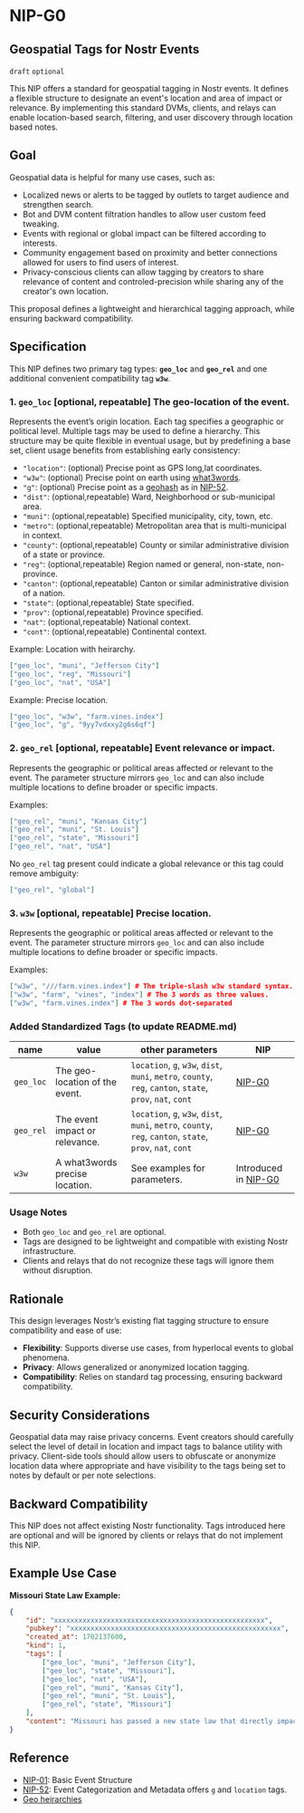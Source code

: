
NIP-G0
======

Geospatial Tags for Nostr Events
--------------------------------

`draft` `optional`

This NIP offers a standard for geospatial tagging in Nostr events. It defines a flexible structure to designate an event's location and area of impact or relevance. By implementing this standard DVMs, clients, and relays can enable location-based search, filtering, and user discovery through location based notes.


## Goal

Geospatial data is helpful for many use cases, such as:
- Localized news or alerts to be tagged by outlets to target audience and strengthen search.
- Bot and DVM content filtration handles to allow user custom feed tweaking.
- Events with regional or global impact can be filtered according to interests.
- Community engagement based on proximity and better connections allowed for users to find users of interest. 
- Privacy-conscious clients can allow tagging by creators to share relevance of content and controled-precision while sharing any of the creator's own location.

This proposal defines a lightweight and hierarchical tagging approach, while ensuring backward compatibility.


## Specification

This NIP defines two primary tag types: **`geo_loc`** and **`geo_rel`** and one additional convenient compatibility tag **`w3w`**.

### 1. `geo_loc` [optional, repeatable] The geo-location of the event.
Represents the event’s origin location. Each tag specifies a geographic or political level. Multiple tags may be used to define a hierarchy. This structure may be quite flexible in eventual usage, but by predefining a base set, client usage benefits from establishing early consistency:
- `"location"`: (optional) Precise point as GPS long,lat coordinates.
- `"w3w"`: (optional) Precise point on earth using [what3words](https://en.wikipedia.org/wiki/What3words).
- `"g"`: (optional) Precise point as a [geohash](https://en.wikipedia.org/wiki/Geohash) as in [NIP-52](52.md).
- `"dist"`: (optional,repeatable) Ward, Neighborhood or sub-municipal area.
- `"muni"`: (optional,repeatable) Specified municipality, city, town, etc.
- `"metro"`: (optional,repeatable) Metropolitan area that is multi-municipal in context.
- `"county"`: (optional,repeatable) County or similar administrative division of a state or province.
- `"reg"`: (optional,repeatable) Region named or general, non-state, non-province.
- `"canton"`: (optional,repeatable) Canton or similar administrative division of a nation.
- `"state"`: (optional,repeatable) State specified.
- `"prov"`: (optional,repeatable) Province specified.
- `"nat"`: (optional,repeatable) National context.
- `"cont"`: (optional,repeatable) Continental context.

Example: Location with heirarchy.
```json
["geo_loc", "muni", "Jefferson City"]
["geo_loc", "reg", "Missouri"]
["geo_loc", "nat", "USA"]
```

Example: Precise location.
```json
["geo_loc", "w3w", "farm.vines.index"]
["geo_loc", "g", "9yy7vdxxy2g6s6qf"]
```

### 2. `geo_rel` [optional, repeatable] Event relevance or impact.
Represents the geographic or political areas affected or relevant to the event. The parameter structure mirrors `geo_loc` and can also include multiple locations to define broader or specific impacts.

Examples:
```json
["geo_rel", "muni", "Kansas City"]
["geo_rel", "muni", "St. Louis"]
["geo_rel", "state", "Missouri"]
["geo_rel", "nat", "USA"]
```

No `geo_rel` tag present could indicate a global relevance or this tag could remove ambiguity: 
```json
["geo_rel", "global"]
```

### 3. `w3w` [optional, repeatable] Precise location.
Represents the geographic or political areas affected or relevant to the event. The parameter structure mirrors `geo_loc` and can also include multiple locations to define broader or specific impacts.

Examples:
```json
["w3w", "///farm.vines.index"] # The triple-slash w3w standard syntax.
["w3w", "farm", "vines", "index"] # The 3 words as three values.
["w3w", "farm.vines.index"] # The 3 words dot-separated
```


### Added Standardized Tags (to update README.md)

| name  | value  | other parameters | NIP   |
| ----------------- | ------------------------------------ | ------------------------------- | -------------------------------------------------- |
| `geo_loc` | The geo-location of the event.  | `location`, `g`, `w3w`, `dist`, `muni`, `metro`, `county`, `reg`, `canton`, `state`, `prov`, `nat`, `cont`  | [NIP-G0](G0.md) |
| `geo_rel` | The event impact or relevance.   | `location`, `g`, `w3w`, `dist`, `muni`, `metro`, `county`, `reg`, `canton`, `state`, `prov`, `nat`, `cont`  | [NIP-G0](G0.md) |
| `w3w` | A what3words precise location.   | See examples for parameters.  | Introduced in [NIP-G0](G0.md) |


### Usage Notes
- Both `geo_loc` and `geo_rel` are optional.
- Tags are designed to be lightweight and compatible with existing Nostr infrastructure.
- Clients and relays that do not recognize these tags will ignore them without disruption.


## Rationale

This design leverages Nostr’s existing flat tagging structure to ensure compatibility and ease of use:
- **Flexibility**: Supports diverse use cases, from hyperlocal events to global phenomena.
- **Privacy**: Allows generalized or anonymized location tagging.
- **Compatibility**: Relies on standard tag processing, ensuring backward compatibility.


## Security Considerations

Geospatial data may raise privacy concerns. Event creators should carefully select the level of detail in location and impact tags to balance utility with privacy. Client-side tools should allow users to obfuscate or anonymize location data where appropriate and have visibility to the tags being set to notes by default or per note selections.


## Backward Compatibility

This NIP does not affect existing Nostr functionality. Tags introduced here are optional and will be ignored by clients or relays that do not implement this NIP.


## Example Use Case

**Missouri State Law Example:**
```json
{
    "id": "xxxxxxxxxxxxxxxxxxxxxxxxxxxxxxxxxxxxxxxxxxxxxxxxxxxx",
    "pubkey": "xxxxxxxxxxxxxxxxxxxxxxxxxxxxxxxxxxxxxxxxxxxxxxxxxxxx",
    "created_at": 1702137600,
    "kind": 1,
    "tags": [
        ["geo_loc", "muni", "Jefferson City"],
        ["geo_loc", "state", "Missouri"],
        ["geo_loc", "nat", "USA"],
        ["geo_rel", "muni", "Kansas City"],
        ["geo_rel", "muni", "St. Louis"],
        ["geo_rel", "state", "Missouri"]
    ],
    "content": "Missouri has passed a new state law that directly impacts municipal regulations in Kansas City and St. Louis. The law, focused on zoning changes for housing developments, applies only to these cities while exempting others in the state."
}
```

## Reference

- [NIP-01](01.md): Basic Event Structure
- [NIP-52](52.md): Event Categorization and Metadata offers `g` and `location` tags.
- [Geo heirarchies](https://wikitravel.org/en/Wikitravel:Geographical_hierarchy)